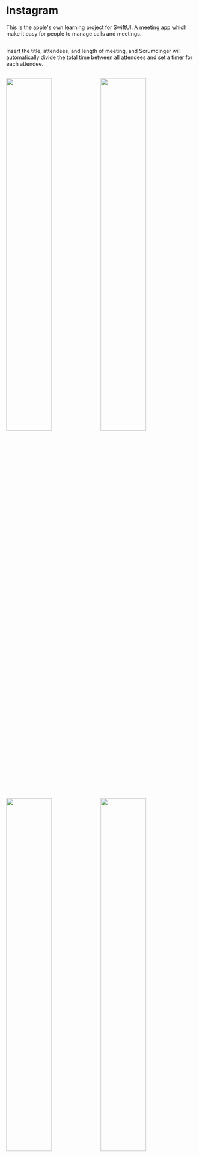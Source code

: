 # Instagram
This is the apple's own learning project for SwiftUI. A meeting app which make it easy for people to manage calls and meetings.
##
Insert the title, attendees, and length of meeting, and Scrumdinger will automatically divide the total time between all attendees and set a timer for each attendee.
##
<img width="49%" src="https://github.com/HamiHash/Scrumdinger/assets/112081963/f7f36bb4-bf71-44a6-add0-848d70cc0772">
<img width="49%" src="https://github.com/HamiHash/Scrumdinger/assets/112081963/e9136e81-0e6a-4575-81f3-f9edab4da673">
<img width="49%" src="https://github.com/HamiHash/Scrumdinger/assets/112081963/af05ee17-6b6f-4af4-95ee-0677adf3ff1a">
<img width="49%" src="Screenshot 2023-10-04 at 3 32 02 AM" src="https://github.com/HamiHash/Scrumdinger/assets/112081963/fc60c377-137a-4c78-aa77-fccc1612683b">
<img width="49%" src="Screenshot 2023-10-04 at 3 32 02 AM" src="https://github.com/HamiHash/Scrumdinger/assets/112081963/174ff35d-ae42-43c8-a113-535664d0e783">
